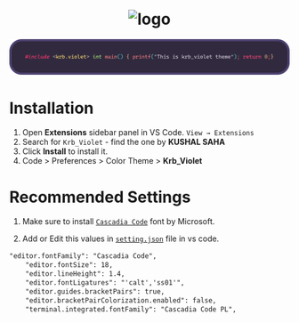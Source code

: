 <h1 align="center">
  <br>
    <img src="https://user-images.githubusercontent.com/99195543/177833085-5a4394ac-834b-40b7-9bec-296b544c39c1.png" alt="logo" width="150">
</h1>

![readme](readme.png)

# Installation

1. Open **Extensions** sidebar panel in VS Code. `View → Extensions`
2. Search for `Krb_Violet` - find the one by **KUSHAL SAHA**
3. Click **Install** to install it.
4. Code > Preferences > Color Theme > **Krb_Violet**

# Recommended Settings
1. Make sure to install [`Cascadia Code`](https://github.com/microsoft/cascadia-code) font by Microsoft.

2. Add or Edit this values in [`setting.json`](https://github.com/krbfx/images/blob/main/Untitled.png) file in vs code.
```
"editor.fontFamily": "Cascadia Code",
    "editor.fontSize": 18,
    "editor.lineHeight": 1.4,
    "editor.fontLigatures": "'calt','ss01'",
    "editor.guides.bracketPairs": true,
    "editor.bracketPairColorization.enabled": false,
    "terminal.integrated.fontFamily": "Cascadia Code PL",
```
